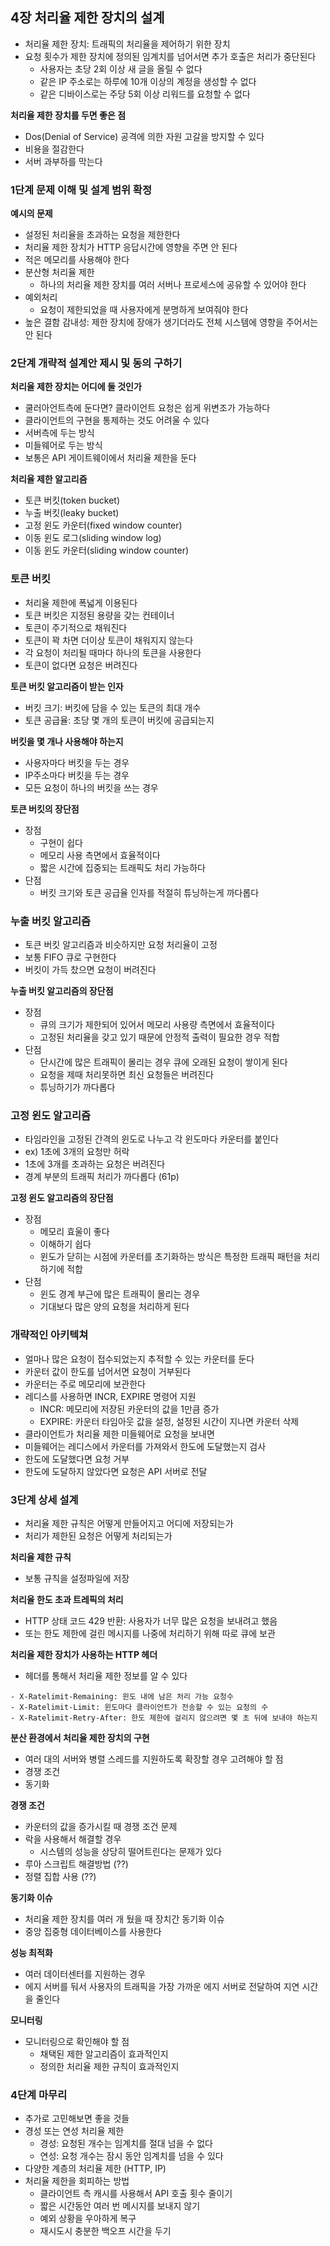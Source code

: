 ## 4장 처리율 제한 장치의 설계

- 처리율 제한 장치: 트래픽의 처리율을 제어하기 위한 장치
- 요청 횟수가 제한 장치에 정의된 임계치를 넘어서면 추가 호출은 처리가 중단된다
  - 사용자는 초당 2회 이상 새 글을 올릴 수 없다
  - 같은 IP 주소로는 하루에 10개 이상의 계정을 생성할 수 없다
  - 같은 디바이스로는 주당 5회 이상 리워드를 요청할 수 없다

**처리율 제한 장치를 두면 좋은 점**

- Dos(Denial of Service) 공격에 의한 자원 고갈을 방지할 수 있다
- 비용을 절감한다
- 서버 과부하를 막는다

### 1단계 문제 이해 및 설계 범위 확정

**예시의 문제**

- 설정된 처리율을 초과하는 요청을 제한한다
- 처리율 제한 장치가 HTTP 응답시간에 영향을 주면 안 된다
- 적은 메모리를 사용해야 한다
- 분산형 처리율 제한
  - 하나의 처리율 제한 장치를 여러 서버나 프로세스에 공유할 수 있어야 한다
- 예외처리
  - 요청이 제한되었을 때 사용자에게 분명하게 보여줘야 한다
- 높은 결함 감내성: 제한 장치에 장애가 생기더라도 전체 시스템에 영향을 주어서는 안 된다

### 2단계 개략적 설계안 제시 및 동의 구하기

**처리율 제한 장치는 어디에 둘 것인가**

- 쿨러아언트측에 둔다면? 클라이언트 요청은 쉽게 위변조가 가능하다
- 클라이언트의 구현을 통제하는 것도 어려울 수 있다
- 서버측에 두는 방식
- 미들웨어로 두는 방식
- 보통은 API 게이트웨이에서 처리율 제한을 둔다

**처리율 제한 알고리즘**

- 토큰 버킷(token bucket)
- 누출 버킷(leaky bucket)
- 고정 윈도 카운터(fixed window counter)
- 이동 윈도 로그(sliding window log)
- 이동 윈도 카운터(sliding window counter)

### 토큰 버킷

- 처리율 제한에 폭넓게 이용된다
- 토큰 버킷은 지정된 용량을 갖는 컨테이너
- 토큰이 주기적으로 채워진다
- 토큰이 꽉 차면 더이상 토큰이 채워지지 않는다
- 각 요청이 처리될 때마다 하나의 토큰을 사용한다
- 토큰이 없다면 요청은 버려진다

**토큰 버킷 알고리즘이 받는 인자**

- 버킷 크기: 버킷에 담을 수 있는 토큰의 최대 개수
- 토큰 공급율: 초당 몇 개의 토큰이 버킷에 공급되는지

**버킷을 몇 개나 사용해야 하는지**

- 사용자마다 버킷을 두는 경우
- IP주소마다 버킷을 두는 경우
- 모든 요청이 하나의 버킷을 쓰는 경우

**토큰 버킷의 장단점**

- 장점
  - 구현이 쉽다
  - 메모리 사용 측면에서 효율적이다
  - 짧은 시간에 집중되는 트래픽도 처리 가능하다
- 단점
  - 버킷 크기와 토큰 공급율 인자를 적절히 튜닝하는게 까다롭다

### 누출 버킷 알고리즘

- 토큰 버킷 알고리즘과 비슷하지만 요청 처리율이 고정
- 보통 FIFO 큐로 구현한다
- 버킷이 가득 찼으면 요청이 버려진다

**누출 버킷 알고리즘의 장단점**

- 장점
  - 큐의 크기가 제한되어 있어서 메모리 사용량 측면에서 효율적이다
  - 고정된 처리율을 갖고 있기 때문에 안정적 출력이 필요한 경우 적합
- 단점
  - 단시간에 많은 트래픽이 몰리는 경우 큐에 오래된 요청이 쌓이게 된다
  - 요청을 제때 처리못하면 최신 요청들은 버려진다
  - 튜닝하기가 까다롭다

### 고정 윈도 알고리즘

- 타임라인을 고정된 간격의 윈도로 나누고 각 윈도마다 카운터를 붙인다
- ex) 1초에 3개의 요청만 허락
- 1초에 3개를 초과하는 요청은 버려진다
- 경계 부분의 트래픽 처리가 까다롭다 (61p)

**고정 윈도 알고리즘의 장단점**

- 장점
  - 메모리 효울이 좋다
  - 이해하기 쉽다
  - 윈도가 닫히는 시점에 카운터를 초기화하는 방식은 특정한 트래픽 패턴을 처리하기에 적합
- 단점
  - 윈도 경계 부근에 많은 트래픽이 몰리는 경우
  - 기대보다 많은 양의 요청을 처리하게 된다

### 개략적인 아키텍쳐

- 얼마나 많은 요청이 접수되었는지 추적할 수 있는 카운터를 둔다
- 카운터 값이 한도를 넘어서면 요청이 거부된다
- 카운터는 주로 메모리에 보관한다
- 레디스를 사용하면 INCR, EXPIRE 명령어 지원
  - INCR: 메모리에 저장된 카운터의 값을 1만큼 증가
  - EXPIRE: 카운터 타임아웃 값을 설정, 설정된 시간이 지나면 카운터 삭제
- 클라이언트가 처리율 제한 미들웨어로 요청을 보내면
- 미들웨어는 레디스에서 카운터를 가져와서 한도에 도달했는지 검사
- 한도에 도달했다면 요청 거부
- 한도에 도달하지 않았다면 요청은 API 서버로 전달

### 3단계 상세 설계

- 처리율 제한 규칙은 어떻게 만들어지고 어디에 저장되는가
- 처리가 제한된 요청은 어떻게 처리되는가

**처리율 제한 규칙**

- 보통 규칙을 설정파일에 저장

**처리율 한도 초과 트레픽의 처리**

- HTTP 상태 코드 429 반환: 사용자가 너무 많은 요청을 보내려고 했음
- 또는 한도 제한에 걸린 메시지를 나중에 처리하기 위해 따로 큐에 보관

**처리율 제한 장치가 사용하는 HTTP 헤더**

- 헤더를 통해서 처리율 제한 정보를 알 수 있다

```
- X-Ratelimit-Remaining: 윈도 내에 남은 처리 가능 요청수
- X-Ratelimit-Limit: 윈도마다 클라이언트가 전송할 수 있는 요청의 수
- X-Ratelimit-Retry-After: 한도 제한에 걸리지 않으려면 몇 초 뒤에 보내야 하는지
```

**분산 환경에서 처리율 제한 장치의 구현**

- 여러 대의 서버와 병렬 스레드를 지원하도록 확장할 경우 고려해야 할 점
- 경쟁 조건
- 동기화

**경쟁 조건**

- 카운터의 값을 증가시킬 때 경쟁 조건 문제
- 락을 사용해서 해결할 경우 
  - 시스템의 성능을 상당히 떨어트린다는 문제가 있다
- 루아 스크립트 해결방법 (??)
- 정렬 집합 사용 (??)

**동기화 이슈**

- 처리율 제한 장치를 여러 개 뒀을 때 장치간 동기화 이슈
- 중앙 집중형 데이터베이스를 사용한다

**성능 최적화**

- 여러 데이터센터를 지원하는 경우
- 에지 서버를 둬서 사용자의 트래픽을 가장 가까운 에지 서버로 전달하여 지연 시간을 줄인다

**모니터링**

- 모니터링으로 확인해야 할 점
  - 채택된 제한 알고리즘이 효과적인지
  - 정의한 처리율 제한 규칙이 효과적인지

### 4단계 마무리

- 추가로 고민해보면 좋을 것들
- 경성 또는 연성 처리율 제한
  - 경성: 요청된 개수는 임계치를 절대 넘을 수 없다
  - 연성: 요청 개수는 잠시 동안 임계치를 넘을 수 있다
- 다양한 계층의 처리율 제한 (HTTP, IP)
- 처리율 제한을 회피하는 방법
  - 클라이언트 측 캐시를 사용해서 API 호출 횟수 줄이기
  - 짧은 시간동안 여러 번 메시지를 보내지 않기
  - 예외 상황을 우아하게 복구
  - 재시도시 충분한 백오프 시간을 두기


